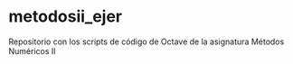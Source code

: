 # metodosii_ejer
Repositorio con los scripts de código de Octave de la asignatura Métodos Numéricos II
